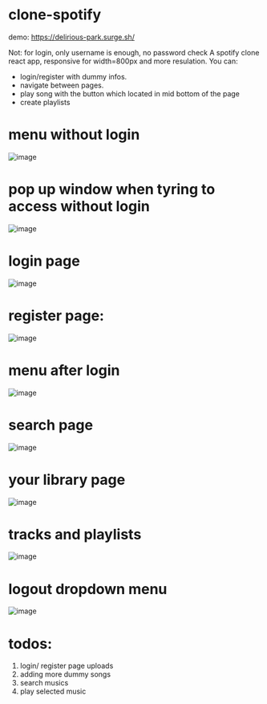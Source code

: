 # clone-spotify

demo: https://delirious-park.surge.sh/

Not: for login, only username is enough, no password check
A spotify clone react app, responsive for width=800px and more resulation. You can:
- login/register with dummy infos.
- navigate between pages. 
- play song with the button which located in mid bottom of the page 
- create playlists

# menu without login
![image](https://user-images.githubusercontent.com/103778738/210561700-1d2fd029-8136-41ab-a510-fa9153642ef1.png)

# pop up window when tyring to access without login
![image](https://user-images.githubusercontent.com/103778738/210561515-9f8fcacf-e8c3-4fa9-ba65-96f9ed8f2d0e.png)

# login page
![image](https://user-images.githubusercontent.com/103778738/210561798-1bdd2f3a-a33f-4a8a-a84b-c462e8074282.png)

# register page:
![image](https://user-images.githubusercontent.com/103778738/210561866-e6ed407f-eb79-4d32-82b0-417581121e9b.png)

# menu after login
![image](https://user-images.githubusercontent.com/103778738/210562009-4999159d-2b72-4496-b6fb-d561d1b8b6b4.png)

# search page
![image](https://user-images.githubusercontent.com/103778738/210562666-f9b33dea-10c7-4864-be56-8223100ba594.png)

# your library page
![image](https://user-images.githubusercontent.com/103778738/210562705-3eaa3c75-d6d6-4723-b590-aba95bf4cb42.png)

# tracks and playlists
![image](https://user-images.githubusercontent.com/103778738/210562835-945103e9-0ac9-4b79-b139-250946fd1e1a.png)

# logout dropdown menu
![image](https://user-images.githubusercontent.com/103778738/210562127-f49deb1b-df3d-4c94-b767-4a02de3a6502.png)

# todos:
1. login/ register page uploads
2. adding more dummy songs
3. search musics
4. play selected music
